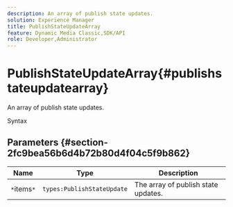 ```yaml
---
description: An array of publish state updates.
solution: Experience Manager
title: PublishStateUpdateArray
feature: Dynamic Media Classic,SDK/API
role: Developer,Administrator
---
```


# PublishStateUpdateArray{#publishstateupdatearray}

An array of publish state updates.

 Syntax 

## Parameters {#section-2fc9bea56b6d4b72b80d4f04c5f9b862}

|  Name  | Type  | Description  |
|---|---|---|
|  `*`items`*`  | `types:PublishStateUpdate`  | The array of publish state updates.  |

